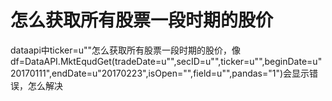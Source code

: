 # 怎么获取所有股票一段时期的股价

dataapi中ticker=u""怎么获取所有股票一段时期的股价，像df=DataAPI.MktEqudGet(tradeDate=u"",secID=u"",ticker=u"",beginDate=u"20170111",endDate=u"20170223",isOpen="",field=u"",pandas="1")会显示错误，怎么解决
